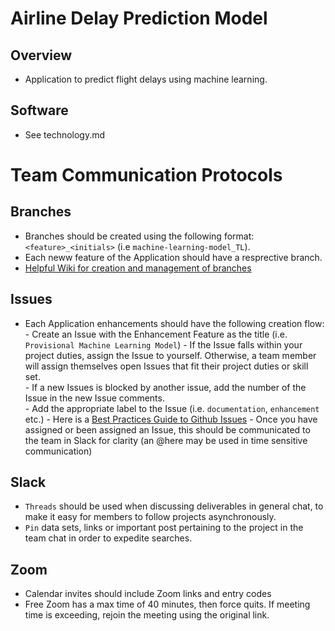 # Airline Delay Prediction Model

## Overview
- Application to predict flight delays using machine learning.

## Software
- See technology.md

# Team Communication Protocols
## Branches
- Branches should be created using the following format: `<feature>_<initials>` (i.e `machine-learning-model_TL`).
- Each neww feature of the Application should have a resprective branch.
- [Helpful Wiki for creation and management of branches](https://github.com/Kunena/Kunena-Forum/wiki/Create-a-new-branch-with-git-and-manage-branches)

## Issues
- Each Application enhancements should have the following creation flow:
        - Create an Issue with the Enhancement Feature as the title (i.e. `Provisional Machine Learning Model`)
        - If the Issue falls within your project duties, assign the Issue to yourself. Otherwise, a team member will assign themselves open Issues that fit their project duties or skill set.  
        - If a new Issues is blocked by another issue, add the number of the Issue in the new Issue comments.  
        - Add the appropriate label to the Issue (i.e. `documentation`, `enhancement` etc.)
        - Here is a [Best Practices Guide to Github Issues](https://docs.github.com/en/issues/tracking-your-work-with-issues/quickstart)
        - Once you have assigned or been assigned an Issue, this should be communicated to the team in Slack for clarity (an @here may be used in time sensitive communication)

## Slack
- `Threads` should be used when discussing deliverables in general chat, to make it easy for members to follow projects asynchronously.
- `Pin` data sets, links or important post pertaining to the project in the team chat in order to expedite searches. 

## Zoom
- Calendar invites should include Zoom links and entry codes
- Free Zoom has a max time of 40 minutes, then force quits. If meeting time is exceeding, rejoin the meeting using the original link.